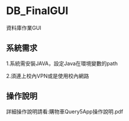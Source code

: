# DB_FinalGUI
資料庫作業GUI

## 系統需求
1.系統需安裝JAVA，設定Java在環境變數的path

2.須連上校內VPN或是使用校內網路


## 操作說明
詳細操作說明請看:購物車Query5App操作說明.pdf


